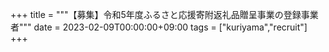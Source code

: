 +++
title = """【募集】令和5年度ふるさと応援寄附返礼品贈呈事業の登録事業者"""
date = 2023-02-09T00:00:00+09:00
tags = ["kuriyama","recruit"]
+++

